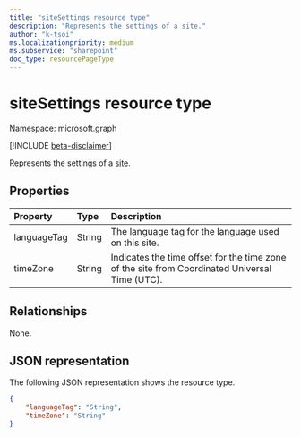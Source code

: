 ```yaml
---
title: "siteSettings resource type"
description: "Represents the settings of a site."
author: "k-tsoi"
ms.localizationpriority: medium
ms.subservice: "sharepoint"
doc_type: resourcePageType
---
```


# siteSettings resource type

Namespace: microsoft.graph

[!INCLUDE [beta-disclaimer](../../includes/beta-disclaimer.md)]

Represents the settings of a [site].

## Properties

|Property|Type|Description|
|:---|:---|:---|
|languageTag|String|The language tag for the language used on this site.|
|timeZone|String|Indicates the time offset for the time zone of the site from Coordinated Universal Time (UTC).|

## Relationships

None.

## JSON representation

The following JSON representation shows the resource type.
<!-- {
  "blockType": "resource",
  "@odata.type": "microsoft.graph.siteSettings"
}
-->
``` json
{
    "languageTag": "String",
    "timeZone": "String"
}
```

[site]: site.md

